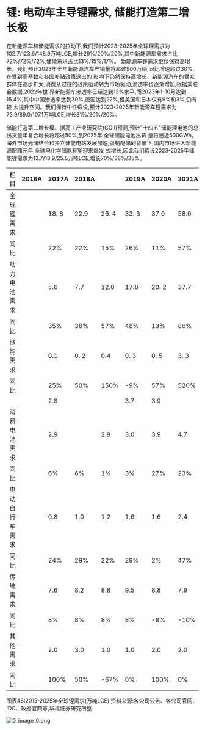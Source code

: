 # 锂: 电动车主导锂需求, 储能打造第二增长极

在新能源车和储能需求的拉动下,我们预计2023-2025年全球理需求为102.7/123.6/148.9万吨LCE,增长29%/20%/20%,其中新能源车需求占比 72%/72%/72%,储能需求占比13%/15%/17%。 新能源车锂需求继续保持高增长。我们预计2023年全年新能源汽车产销量将超过900万辆,同比增速超过30%,在受到高基数和各国补贴政策退出的 影响下仍然保持高增长、新能源汽车的受众群体在逐步扩大,消费从过往的政策驱动转为市场驱动,渗透率也逐渐增加,根据乘联会数据,2022年世 界新能源车渗透率已经达到13%水平,而2023年1-10月达到15.4%,其中中国渗透率达到30%,德国达到22%,但美国和日本仅有9%和3%,仍有较 大提升空间。我们保持中性假设,预计2023-2025年新能源车锂需求为73.9/89.0/107.1万吨LCE,增长31%/20%/20%。

储能打造第二增长极。据高工产业研究院(GGII)预测,预计"十四五"储能理电池的总出货量年复合增长将超过50%,到2025年,全球储能电池出货 量将逼近500GWh。海外市场光储结合和独立储能电站发展加速,强制配储的背景下,国内市场进入新能源配赌元年,全球电化学储能有望迎来爆发 式增长,因此我们假设2023-2025年储能锂需求为13.7/18.9/25.5万吨LCE,增长70%/38%/35%。

| 栏目           | 2016A   | 2017A   | 2018A   |       | 2019A   | 2020A   | 2021A   | 2022A   | 2023E   | 2024F   | 2025E   |
|----------------|---------|---------|---------|-------|---------|---------|---------|---------|---------|---------|---------|
| 全球锂需求     |         | 18. 8   | 22.9    | 26. 4 | 33. 3   | 37.0    | 58.0    | 79.7    | 102. 7  | 123.6   | 148.9   |
| 同比           |         | 22%     | 22%     | 15%   | 26%     | 11%     | 57%     | 37%     | 29%     | 20%     | 20%     |
| 动力电池需求   |         | 5.6     | 7.7     | 12.0  | 17.8    | 20. 2   | 37.7    | 56. 4   | 73.9    | 89.0    | 107. 1  |
| 同比           |         | 35%     | 38%     | 57%   | 48%     | 13%     | 86%     | 50%     | 31%     | 20%     | 20%     |
| 储能需求       |         | 0.1     | 0. 2    | 0.4   | 0. 3    | 0. 5    | 3. 3    | 8.01    | 13.7    | 18.9    | 25. 5   |
| 同比           |         | 25%     | 50%     | 150%  | -9%     | 57%     | 520%    | 140%    | 70%     | 38%     | 35%     |
|                |         | 2.8     |         |       | 3.7     | 3.9     |         |         |         |         |         |
| 消费电池需求   |         | 2.9     |         | 2.9   | 3.0     | 3.9     | 4.7     | 4. 0    | 3.9     |         |         |
| 同比           |         | 6%      | 6%      | 1%    | 3%      | 27%     | 23%     | -16%    | -6%     | 4%      | 2%      |
| 电动自行车需求 |         | 0.8     | 1.0     | 1.2   | 1.6     | 1.6     | 2.4     | 1.9     | 1.9     | 2.0     | 2.1     |
| 同比           |         | 24%     | 29%     | 22%   | 29%     | 2%      | 47%     | -20%    | 3%      | 3%      | 3%      |
| 传统需求       |         | 7.6     | 8.2     | 8.8   | 9.5     | 8.8     | 7.9     | 7.5     | 7.5     | 7.8     | 8. 1    |
| 同比           |         | 8%      | 8%      | 8%    | 8%      | -8%     | -10%    | -5%     | 0%      | 4%      | 4%      |
| 其他需求       |         | 2.0     | 3.0     | 1.0   | 1.0     | 2.0     | 2.0     | 2.0     | 2.0     | 2.1     | 2. 3    |
| 同比           |         | 100%    | 50%     | -67%  | 0%      | 100%    | 0%      |         |         |         |         |

图表46:2015-2025年全球锂需求(万吨LCE)
资料来源:各公司公告、各公司官网、IDC、政府官网等,华福证券研究所整

![0_image_0.png](0_image_0.png)


